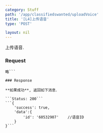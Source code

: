 ```yaml
---
category: Stuff
path: '/app/classifiedswanted/uploadVoice'
title: '[L4]上传语音'
type: 'POST'

layout: nil
---
```


上传语音.

### Request


```
略```

### Response

**如果成功**, 返回如下消息．

```Status: 200```
```{
    'success': true,
    'data':{
		'id': '60532907'	//语音ID
	}
}```
